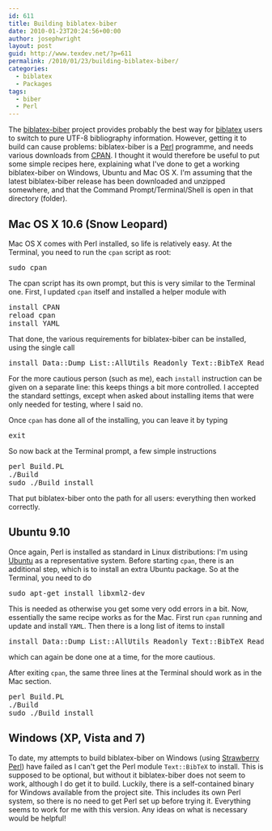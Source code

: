 ```yaml
---
id: 611
title: Building biblatex-biber
date: 2010-01-23T20:24:56+00:00
author: josephwright
layout: post
guid: http://www.texdev.net/?p=611
permalink: /2010/01/23/building-biblatex-biber/
categories:
  - biblatex
  - Packages
tags:
  - biber
  - Perl
---
```

The <a title="Biber: A BibTeX replacement for users of biblatex" href="http://biblatex-biber.sourceforge.net/">biblatex-biber</a> project provides probably the best way for <a title="Bibliographies in LaTeX using BibTeX for sorting only" href="http://ctan.org/pkg/biblatex">biblatex</a> users to switch to pure UTF-8 bibliography information. However, getting it to build can cause problems: biblatex-biber is a <a title="The Perl Programming Language" href="http://www.perl.org/">Perl</a> programme, and needs various downloads from <a title="Comprehensive Perl Archive Network" href="http://www.cpan.org/">CPAN</a>. I thought it would therefore be useful to put some simple recipes here, explaining what I've done to get a working biblatex-biber on Windows, Ubuntu and Mac OS X. I'm assuming that the latest biblatex-biber release has been downloaded and unzipped somewhere, and that the Command Prompt/Terminal/Shell is open in that directory (folder).

<h2>Mac OS X 10.6 (Snow Leopard)</h2>

Mac OS X comes with Perl installed, so life is relatively easy. At the Terminal, you need to run the <code>cpan</code> script as root:

<pre>sudo cpan</pre>

The cpan script has its own prompt, but this is very similar to the Terminal one. First, I updated <code>cpan</code> itself and installed a helper module with

<pre>install CPAN
reload cpan
install YAML
</pre>

That done, the various requirements for biblatex-biber can be installed, using the single call

<pre>install Data::Dump List::AllUtils Readonly Text::BibTeX Readonly::XS</pre>

For the more cautious person (such as me), each <code>install</code> instruction can be given on a separate line: this keeps things a bit more controlled. I accepted the standard settings, except when asked about installing items that were only needed for testing, where I said no.

Once <code>cpan</code> has done all of the installing, you can leave it by typing

<pre>exit
</pre>

So now back at the Terminal prompt, a few simple instructions

<pre>perl Build.PL
./Build
sudo ./Build install</pre>

That put biblatex-biber onto the path for all users: everything then worked correctly.

<h2>Ubuntu 9.10</h2>

Once again, Perl is installed as standard in Linux distributions: I'm using <a title="Ubuntu Home Page" href="http://www.ubuntu.com/">Ubuntu</a> as a representative system. Before starting <code>cpan</code>, there is an additional step, which is to install an extra Ubuntu package. So at the Terminal, you need to do

<pre>sudo apt-get install libxml2-dev
</pre>

This is needed as otherwise you get some very odd errors in a bit. Now, essentially the same recipe works as for the Mac. First run <code>cpan</code> running and update and install <code>YAML</code>. Then there is a long list of items to install

<pre>install Data::Dump List::AllUtils Readonly Text::BibTeX Readonly::XS XML::Writer XML::LibXML File::Slurp</pre>

which can again be done one at a time, for the more cautious.

After exiting <code>cpan</code>, the same three lines at the Terminal should work as in the Mac section.

<pre>perl Build.PL
./Build
sudo ./Build install</pre>

<h2>Windows (XP, Vista and 7)</h2>

To date, my attempts to build biblatex-biber on Windows (using <a title="Strawberry Perl" href="http://strawberryperl.com/">Strawberry Perl</a>) have failed as I can't get the Perl module <code>Text::BibTeX</code> to install. This is supposed to be optional, but without it biblatex-biber does not seem to work, although I do get it to build. Luckily, there is a self-contained binary for Windows available from the project site. This includes its own Perl system, so there is no need to get Perl set up before trying it. Everything seems to work for me with this version. Any ideas on what is necessary would be helpful!